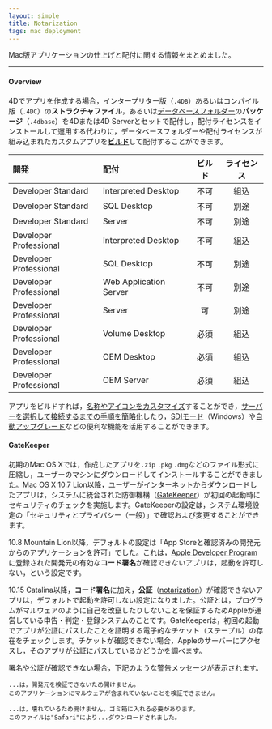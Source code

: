```yaml
---
layout: simple
title: Notarization
tags: mac deployment
---
```


Mac版アプリケーションの仕上げと配付に関する情報をまとめました。

<!--more-->

---

#### Overview

4Dでアプリを作成する場合，インタープリター版（``.4DB``）あるいはコンパイル版（``.4DC``）の**ストラクチャファイル**，あるいは[データベースフォルダー](https://doc.4d.com/4Dv17/4D/17.3/Description-of-4D-files.300-4639958.ja.html)の**パッケージ**（``.4dbase``）を4Dまたは4D Serverとセットで配付し，配付ライセンスをインストールして運用する代わりに，データベースフォルダーや配付ライセンスが組み込まれたカスタムアプリを[**ビルド**](https://doc.4d.com/4Dv17/4D/17.3/Application-builder.300-4639805.ja.html)して配付することができます。

 開発 | 配付 | ビルド | ライセンス
:------------|:------|:----:|:----:
Developer Standard | Interpreted Desktop | 不可 | 組込
Developer Standard | SQL Desktop | 不可 | 別途
Developer Standard | Server | 不可 | 別途
Developer Professional | Interpreted Desktop | 不可 | 組込
Developer Professional | SQL Desktop | 不可 | 別途
Developer Professional | Web Application Server | 不可 | 別途
Developer Professional | Server | 可 | 別途
Developer Professional | Volume Desktop | 必須 | 組込
Developer Professional | OEM Desktop | 必須 | 組込
Developer Professional | OEM Server | 必須 | 組込

アプリをビルドすれば，[名称やアイコンをカスタマイズ](https://doc.4d.com/4Dv17/4D/17.3/Customizing-a-stand-alone-application-icon.300-4639811.ja.html)することができ，[サーバーを選択して接続するまでの手順を簡略化](https://doc.4d.com/4Dv17/4D/17.3/Connecting-to-a-4D-Server-Database.300-4640995.ja.html)したり，[SDIモード](https://doc.4d.com/4Dv17/4D/17.3/SDI-mode-on-Windows.300-4639766.ja.html)（Windows）や[自動アップグレード](https://doc.4d.com/4Dv17/4D/17/Automatic-updating-of-server-or-single-user-applications.300-3743569.ja.html)などの便利な機能を活用することができます。

#### GateKeeper

初期のMac OS Xでは，作成したアプリを``.zip`` ``.pkg`` ``.dmg``などのファイル形式に圧縮し，ユーザーのマシンにダウンロードしてインストールすることができました。Mac OS X 10.7 Lion以降，ユーザーがインターネットからダウンロードしたアプリは，システムに統合された防御機構（[GateKeeper](https://en.wikipedia.org/wiki/Gatekeeper_(macOS))）が初回の起動時にセキュリティのチェックを実施します。GateKeeperの設定は，システム環境設定の「セキュリティとプライバシー（一般）」で確認および変更することができます。

10.8 Mountain Lion以降，デフォルトの設定は「App Storeと確認済みの開発元からのアプリケーションを許可」でした。これは，[Apple Developer Program](https://developer.apple.com) に登録された開発元の有効な**コード署名**が確認できないアプリは，起動を許可しない，という設定です。

10.15 Catalina以降，**コード署名**に加え，**公証**（[notarization](https://developer.apple.com/documentation/xcode/notarizing_your_app_before_distribution?language=objc)）が確認できないアプリは，デフォルトで起動を許可しない設定になりました。公証とは，プログラムがマルウェアのように自己を改竄したりしないことを保証するためAppleが運営している申告・判定・登録システムのことです。GateKeeperは，初回の起動でアプリが公証にパスしたことを証明する電子的なチケット（ステープル）の存在をチェックします。チケットが確認できない場合，Appleのサーバーにアクセスし，そのアプリが公証にパスしているかどうかを調べます。

署名や公証が確認できない場合，下記のような警告メッセージが表示されます。

```
...は，開発元を検証できないため開けません。
このアプリケーションにマルウェアが含まれていないことを検証できません。
```

```
...は，壊れているため開けません。ゴミ箱に入れる必要があります。
このファイルは"Safari"により...ダウンロードされました。
```
